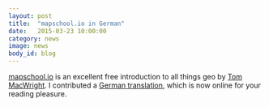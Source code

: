 ```yaml
---
layout: post
title:  "mapschool.io in German"
date:   2015-03-23 10:00:00
category: news
image: news
body_id: blog
---
```


[mapschool.io](https://web.archive.org/web/20150320202106/http://mapschool.io/) is an excellent free introduction to all things geo by [Tom MacWright](http://www.macwright.org/). I contributed a [German translation](https://mapschool.io/index.de.html), which is now online for your reading pleasure.

